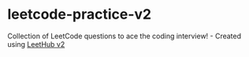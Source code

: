 # leetcode-practice-v2
Collection of LeetCode questions to ace the coding interview! - Created using [LeetHub v2](https://github.com/arunbhardwaj/LeetHub-2.0)
